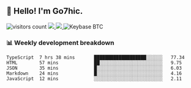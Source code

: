 ## 👋 Hello! I'm Go7hic.

 ![visitors count](https://visitors-by-url-pls-dont-use-this-in-your-repo.vercel.app/Go7hic-github-readme)
 <a href="https://twitter.com/Go7hic">
    <img src="https://img.shields.io/badge/-@Go7hic-1ca0f1?style=flat-square&labelColor=1ca0f1&logo=twitter&logoColor=white&link=https://twitter.com/Go7hic">
   <a/>
   <a href="mailto:gtfx0209@gmail.com">
    <img src="https://img.shields.io/badge/-gtfx0209@gmail.com-c14438?style=flat-square&logo=Gmail&logoColor=white&link=mailto:gtfx0209@gmail.com">
   <a/>
    ![Keybase BTC](https://img.shields.io/keybase/btc/Go7hic)
 <!--
🔭 I’m currently working
🌱 I’m currently learning
💬 Ask me about 
📫 How to reach me: 
⚡ Fun fact: 
-->
 <!--
![My Github Stats](https://github-readme-stats.vercel.app/api?username=Go7hic&show_icons=true&count_private=true)

-->

### 📊 Weekly development breakdown
<!--START_SECTION:waka-->
```text
TypeScript  7 hrs 38 mins       ███████████████████░░░░░░   77.34 
HTML        57 mins             ██░░░░░░░░░░░░░░░░░░░░░░░   9.75 
JSON        35 mins             █░░░░░░░░░░░░░░░░░░░░░░░░   6.03 
Markdown    24 mins             █░░░░░░░░░░░░░░░░░░░░░░░░   4.16 
JavaScript  12 mins             ░░░░░░░░░░░░░░░░░░░░░░░░░   2.11
```
<!--END_SECTION:waka-->

